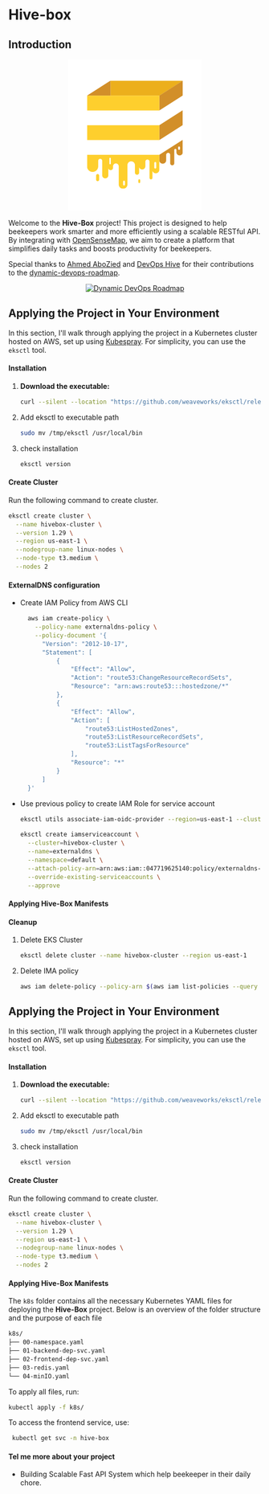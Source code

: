 # Hive-box

## Introduction 

<p align="center">
  <img src="./screenshots/hivebox.png" alt="Hive-Box Logo">
</p>

Welcome to the **Hive-Box** project! This project is designed to help beekeepers work smarter and more efficiently using a scalable RESTful API. By integrating with [OpenSenseMap](https://www.opensensemap.org/), we aim to create a platform that simplifies daily tasks and boosts productivity for beekeepers. 

Special thanks to [Ahmed AboZied](https://www.linkedin.com/in/aabouzaid/) and [DevOps Hive](https://devopshive.net/) for their contributions to the [dynamic-devops-roadmap](https://github.com/DevOpsHiveHQ/dynamic-devops-roadmap/tree/main).

<p align="center">
  <a href="https://github.com/DevOpsHiveHQ/dynamic-devops-roadmap">
    <img src="https://devopshive.net/badges/dynamic-devops-roadmap.svg" alt="Dynamic DevOps Roadmap">
  </a>
</p>


## Applying the Project in Your Environment

In this section, I'll walk through applying the project in a Kubernetes cluster hosted on AWS, set up using [Kubespray](https://github.com/kubernetes-sigs/kubespray). For simplicity, you can use the `eksctl` tool.

#### Installation

1. **Download the executable:**

   ```bash
   curl --silent --location "https://github.com/weaveworks/eksctl/releases/latest/download/eksctl_$(uname -s)_amd64.tar.gz" | tar xz -C /tmp

   ```

2. Add eksctl to executable path 

   ```bash
   sudo mv /tmp/eksctl /usr/local/bin
   ```

3. check installation 

   ```bash 
   eksctl version 
   ```

#### Create Cluster 

Run the following command to create cluster. 

```bash
eksctl create cluster \
  --name hivebox-cluster \
  --version 1.29 \
  --region us-east-1 \
  --nodegroup-name linux-nodes \
  --node-type t3.medium \
  --nodes 2
```

#### ExternalDNS configuration  

- Create IAM Policy from AWS CLI 

  ```bash
  	aws iam create-policy \
  	  --policy-name externaldns-policy \
  	  --policy-document '{
  	    "Version": "2012-10-17",
  	    "Statement": [
  	        {
  	            "Effect": "Allow",
  	            "Action": "route53:ChangeResourceRecordSets",
  	            "Resource": "arn:aws:route53:::hostedzone/*"
  	        },
  	        {
  	            "Effect": "Allow",
  	            "Action": [
  	                "route53:ListHostedZones",
  	                "route53:ListResourceRecordSets",
  	                "route53:ListTagsForResource"
  	            ],
  	            "Resource": "*"
  	        }
  	    ]
  	}'
  ```

- Use previous policy to create IAM Role for service account

  ```bash
  eksctl utils associate-iam-oidc-provider --region=us-east-1 --cluster=hivebox-cluster --approve 
  ```

  ```bash 
  eksctl create iamserviceaccount \
    --cluster=hivebox-cluster \
    --name=externaldns \
    --namespace=default \
    --attach-policy-arn=arn:aws:iam::047719625140:policy/externaldns-policy \
    --override-existing-serviceaccounts \
    --approve
  ```

  

#### Applying Hive-Box Manifests





#### Cleanup 

1. Delete EKS Cluster 

   ```bash 
   eksctl delete cluster --name hivebox-cluster --region us-east-1
   ```

2. Delete IMA policy

   ```bash 
   aws iam delete-policy --policy-arn $(aws iam list-policies --query "Policies[?PolicyName=='externaldns-policy'].Arn" --output text)
   ```






## Applying the Project in Your Environment

In this section, I'll walk through applying the project in a Kubernetes cluster hosted on AWS, set up using [Kubespray](https://github.com/kubernetes-sigs/kubespray). For simplicity, you can use the `eksctl` tool.

#### Installation

1. **Download the executable:**

   ```bash
   curl --silent --location "https://github.com/weaveworks/eksctl/releases/latest/download/eksctl_$(uname -s)_amd64.tar.gz" | tar xz -C /tmp
   ```

2. Add eksctl to executable path 

   ```bash
   sudo mv /tmp/eksctl /usr/local/bin
   ```

3. check installation 

   ```bash 
   eksctl version 
   ```

#### Create Cluster 

Run the following command to create cluster. 

```bash
eksctl create cluster \
  --name hivebox-cluster \
  --version 1.29 \
  --region us-east-1 \
  --nodegroup-name linux-nodes \
  --node-type t3.medium \
  --nodes 2
```

#### Applying Hive-Box Manifests

The `k8s` folder contains all the necessary Kubernetes YAML files for deploying the **Hive-Box** project. Below is an overview of the folder structure and the purpose of each file

```txt
k8s/
├── 00-namespace.yaml         
├── 01-backend-dep-svc.yaml   
├── 02-frontend-dep-svc.yaml  
├── 03-redis.yaml             
└── 04-minIO.yaml            
```

To apply all files, run:

```bash 
kubectl apply -f k8s/ 
```

To access the frontend service, use:

```bash 
 kubectl get svc -n hive-box
```



#### Tel me more about your project 

- Building Scalable Fast API System which help beekeeper in their daily chore. 